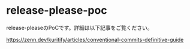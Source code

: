 # release-please-poc
release-pleaseのPoCです。詳細は以下記事をご覧ください。

https://zenn.dev/kuritify/articles/conventional-commits-definitive-guide
